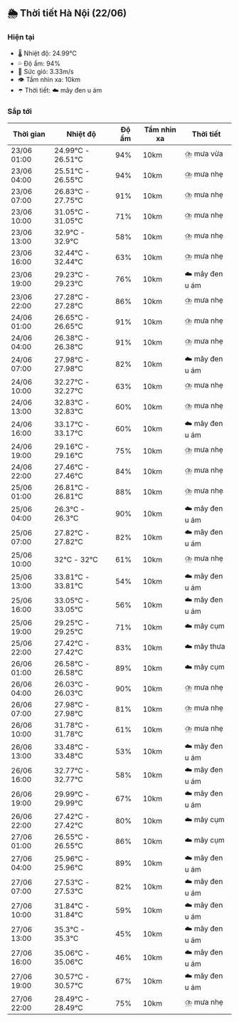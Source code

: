 ## 🌦️ Thời tiết Hà Nội (22/06)

### Hiện tại

- 🌡️ Nhiệt độ: 24.99℃
- 💦 Độ ẩm: 94%
- 💨 Sức gió: 3.33m/s
- 👁️ Tầm nhìn xa: 10km
- ☂️ Thời tiết: ☁️ mây đen u ám

### Sắp tới

| Thời gian | Nhiệt độ | Độ ẩm | Tầm nhìn xa | Thời tiết |
| --- | --- | --- | --- | --- |
| 23/06 01:00 | 24.99℃ - 26.51℃ | 94% | 10km | ⛈️ mưa vừa |
| 23/06 04:00 | 25.51℃ - 26.55℃ | 94% | 10km | ⛈️ mưa nhẹ |
| 23/06 07:00 | 26.83℃ - 27.75℃ | 91% | 10km | ⛈️ mưa nhẹ |
| 23/06 10:00 | 31.05℃ - 31.05℃ | 71% | 10km | ⛈️ mưa nhẹ |
| 23/06 13:00 | 32.9℃ - 32.9℃ | 58% | 10km | ⛈️ mưa nhẹ |
| 23/06 16:00 | 32.44℃ - 32.44℃ | 63% | 10km | ⛈️ mưa nhẹ |
| 23/06 19:00 | 29.23℃ - 29.23℃ | 76% | 10km | ☁️ mây đen u ám |
| 23/06 22:00 | 27.28℃ - 27.28℃ | 86% | 10km | ⛈️ mưa nhẹ |
| 24/06 01:00 | 26.65℃ - 26.65℃ | 91% | 10km | ⛈️ mưa nhẹ |
| 24/06 04:00 | 26.38℃ - 26.38℃ | 91% | 10km | ⛈️ mưa nhẹ |
| 24/06 07:00 | 27.98℃ - 27.98℃ | 82% | 10km | ☁️ mây đen u ám |
| 24/06 10:00 | 32.27℃ - 32.27℃ | 63% | 10km | ⛈️ mưa nhẹ |
| 24/06 13:00 | 32.83℃ - 32.83℃ | 60% | 10km | ⛈️ mưa nhẹ |
| 24/06 16:00 | 33.17℃ - 33.17℃ | 60% | 10km | ☁️ mây đen u ám |
| 24/06 19:00 | 29.16℃ - 29.16℃ | 75% | 10km | ⛈️ mưa nhẹ |
| 24/06 22:00 | 27.46℃ - 27.46℃ | 84% | 10km | ⛈️ mưa nhẹ |
| 25/06 01:00 | 26.81℃ - 26.81℃ | 88% | 10km | ⛈️ mưa nhẹ |
| 25/06 04:00 | 26.3℃ - 26.3℃ | 90% | 10km | ☁️ mây đen u ám |
| 25/06 07:00 | 27.82℃ - 27.82℃ | 82% | 10km | ☁️ mây đen u ám |
| 25/06 10:00 | 32℃ - 32℃ | 61% | 10km | ⛈️ mưa nhẹ |
| 25/06 13:00 | 33.81℃ - 33.81℃ | 54% | 10km | ☁️ mây đen u ám |
| 25/06 16:00 | 33.05℃ - 33.05℃ | 56% | 10km | ☁️ mây đen u ám |
| 25/06 19:00 | 29.25℃ - 29.25℃ | 71% | 10km | ☁️ mây cụm |
| 25/06 22:00 | 27.42℃ - 27.42℃ | 83% | 10km | ☁️ mây thưa |
| 26/06 01:00 | 26.58℃ - 26.58℃ | 89% | 10km | ☁️ mây cụm |
| 26/06 04:00 | 26.03℃ - 26.03℃ | 90% | 10km | ⛈️ mưa nhẹ |
| 26/06 07:00 | 27.98℃ - 27.98℃ | 81% | 10km | ⛈️ mưa nhẹ |
| 26/06 10:00 | 31.78℃ - 31.78℃ | 61% | 10km | ⛈️ mưa nhẹ |
| 26/06 13:00 | 33.48℃ - 33.48℃ | 53% | 10km | ☁️ mây đen u ám |
| 26/06 16:00 | 32.77℃ - 32.77℃ | 58% | 10km | ☁️ mây đen u ám |
| 26/06 19:00 | 29.99℃ - 29.99℃ | 67% | 10km | ☁️ mây đen u ám |
| 26/06 22:00 | 27.42℃ - 27.42℃ | 80% | 10km | ☁️ mây cụm |
| 27/06 01:00 | 26.55℃ - 26.55℃ | 86% | 10km | ☁️ mây cụm |
| 27/06 04:00 | 25.96℃ - 25.96℃ | 89% | 10km | ☁️ mây đen u ám |
| 27/06 07:00 | 27.53℃ - 27.53℃ | 82% | 10km | ☁️ mây đen u ám |
| 27/06 10:00 | 31.84℃ - 31.84℃ | 59% | 10km | ☁️ mây đen u ám |
| 27/06 13:00 | 35.3℃ - 35.3℃ | 45% | 10km | ☁️ mây đen u ám |
| 27/06 16:00 | 35.06℃ - 35.06℃ | 46% | 10km | ☁️ mây đen u ám |
| 27/06 19:00 | 30.57℃ - 30.57℃ | 67% | 10km | ☁️ mây đen u ám |
| 27/06 22:00 | 28.49℃ - 28.49℃ | 75% | 10km | ⛈️ mưa nhẹ |
